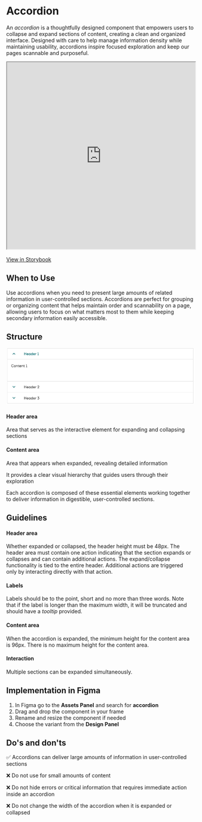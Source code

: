 # Accordion

An _accordion_ is a thoughtfully designed component that empowers users to collapse and expand sections of content, creating a clean and organized interface. Designed with care to help manage information density while maintaining usability, accordions inspire focused exploration and keep our pages scannable and purposeful.

<iframe 
        class="sb-iframe"
        src="https://storybook.eds.equinor.com/iframe.html?viewMode=story&singleStory=true%22&globals=&args=&id=surfaces-accordion--introduction"
        width="100%"
        height="500"
        frameborder="1"
        ></iframe>

[View in Storybook](https://storybook.eds.equinor.com/?path=/docs/surfaces-accordion--docs)

## When to Use

Use accordions when you need to present large amounts of related information in user-controlled sections. Accordions are perfect for grouping or organizing content that helps maintain order and scannability on a page, allowing users to focus on what matters most to them while keeping secondary information easily accessible.

## Structure

![accordion](../assets/accordion.jpeg)

#### Header area

Area that serves as the interactive element for expanding and collapsing sections

#### Content area

Area that appears when expanded, revealing detailed information

It provides a clear visual hierarchy that guides users through their exploration

Each accordion is composed of these essential elements working together to deliver information in digestible, user-controlled sections.

## Guidelines

#### Header area

Whether expanded or collapsed, the header height must be 48px. The header area must contain one action indicating that the section expands or collapses and can contain additional actions. The expand/collapse functionality is tied to the entire header. Additional actions are triggered only by interacting directly with that action.

#### Labels

Labels should be to the point, short and no more than three words. Note that if the label is longer than the maximum width, it will be truncated and should have a _tooltip_ provided.

#### Content area

When the accordion is expanded, the minimum height for the content area is 96px. There is no maximum height for the content area.

#### Interaction

Multiple sections can be expanded simultaneously.

## Implementation in Figma

1. In Figma go to the **Assets Panel** and search for **accordion**
2. Drag and drop the component in your frame
3. Rename and resize the component if needed
4. Choose the variant from the **Design Panel**

## Do's and don'ts

✅  Accordions can deliver large amounts of information in user-controlled sections

❌  Do not use for small amounts of content

❌  Do not hide errors or critical information that requires immediate action inside an accordion

❌  Do not change the width of the accordion when it is expanded or collapsed